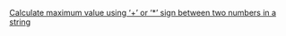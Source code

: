 [Calculate maximum value using ‘+’ or ‘*’ sign between two numbers in a string](https://www.geeksforgeeks.org/calculate-maximum-value-using-sign-two-numbers-string/)
